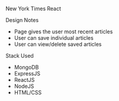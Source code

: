 New York Times React

Design Notes
* Page gives the user most recent articles
* User can save individual articles
* User can view/delete  saved articles

Stack Used
* MongoDB
* ExpressJS
* ReactJS
* NodeJS
* HTML/CSS
